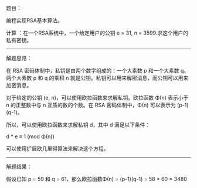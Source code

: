 题目：

编程实现RSA基本算法。

计算 ：在一个RSA系统中，一个给定用户的公钥 e = 31, n = 3599.求这个用户的私有密钥。 

---

解题思路：

在 RSA 密码体制中，私钥是由两个数字组成的：一个大素数 p 和一个大素数 q。两个大素数 p 和 q 的乘积 n 就是公钥。私钥可以用来解密消息，而公钥可以用来加密消息。

对于给定的公钥 (e, n)，可以使用欧拉函数来求解私钥。欧拉函数 Φ(n) 表示小于 n 的正整数中与 n 互质的数的个数。在 RSA 密码体制中，Φ(n) 可以表示为 (p-1)(q-1)。

所以，可以使用欧拉函数来求解私钥 d，其中 d 满足以下条件：

d * e ≡ 1 (mod Φ(n))

可以使用扩展欧几里得算法来解决这个方程。

---

解题结果：

假设已知 p = 59 和 q = 61，那么欧拉函数Φ(n) = (p-1)(q-1) = 58 * 60 = 3480
